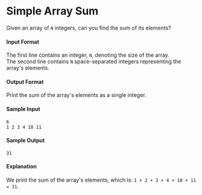 Simple Array Sum
================
Given an array of `N` integers, can you find the sum of its elements?

#### Input Format

The first line contains an integer, `N`, denoting the size of the array.<br>
The second line contains `N` space-separated integers representing the array's elements.

#### Output Format

Print the sum of the array's elements as a single integer.

#### Sample Input
```
6
1 2 3 4 10 11
```
#### Sample Output
```
31
```
#### Explanation

We print the sum of the array's elements, which is: ```1 + 2 + 3 + 4 + 10 + 11 = 31```.
